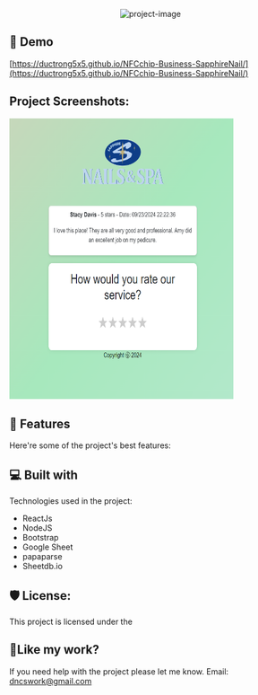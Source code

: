 <p align="center"><img src="https://socialify.git.ci/ductrong5x5/NFCchip-Business-SapphireNail/image?description=1&amp;descriptionEditable=This%20is%20a%20review%20page%20that%20I%20made%20for%20a%20local%20nail%20salon%20in%20Knoxville%20to%20help%20getting%20better%20review%20on%20Google%20Map&amp;font=Inter&amp;forks=1&amp;issues=1&amp;language=1&amp;name=1&amp;owner=1&amp;pattern=Solid&amp;pulls=1&amp;stargazers=1&amp;theme=Dark" alt="project-image"></p>

<h2>🚀 Demo</h2>

[https://ductrong5x5.github.io/NFCchip-Business-SapphireNail/](https://ductrong5x5.github.io/NFCchip-Business-SapphireNail/)

<h2>Project Screenshots:</h2>

<img src="https://github.com/ductrong5x5/NFCchip-Business-SapphireNail/blob/main/Screenshot%202024-10-19%20232034.png?raw=true" alt="project-screenshot" width="400" height="500/">

  
  
<h2>🧐 Features</h2>

Here're some of the project's best features:

  
  
<h2>💻 Built with</h2>

Technologies used in the project:

*   ReactJs
*   NodeJS
*   Bootstrap
*   Google Sheet
*   papaparse
*   Sheetdb.io

<h2>🛡️ License:</h2>

This project is licensed under the

<h2>💖Like my work?</h2>

If you need help with the project please let me know. Email: dncswork@gmail.com
